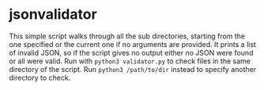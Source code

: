 # jsonvalidator

This simple script walks through all the sub directories, starting from the one specified or the current one if no arguments are provided. It prints a list of invalid JSON, so if the script gives no output either no JSON were found or all were valid.
Run with `python3 validator.py` to check files in the same directory of the script. 
Run `python3 /path/to/dir` instead to specify another directory to check.
